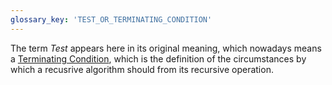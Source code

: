 ```yaml
---
glossary_key: 'TEST_OR_TERMINATING_CONDITION'
---
```


The term _Test_ appears here in its original meaning, which nowadays means a [Terminating Condition](glossary/terminating-condition), which is the definition of the circumstances by which a recusrive algorithm should from its recursive operation.
